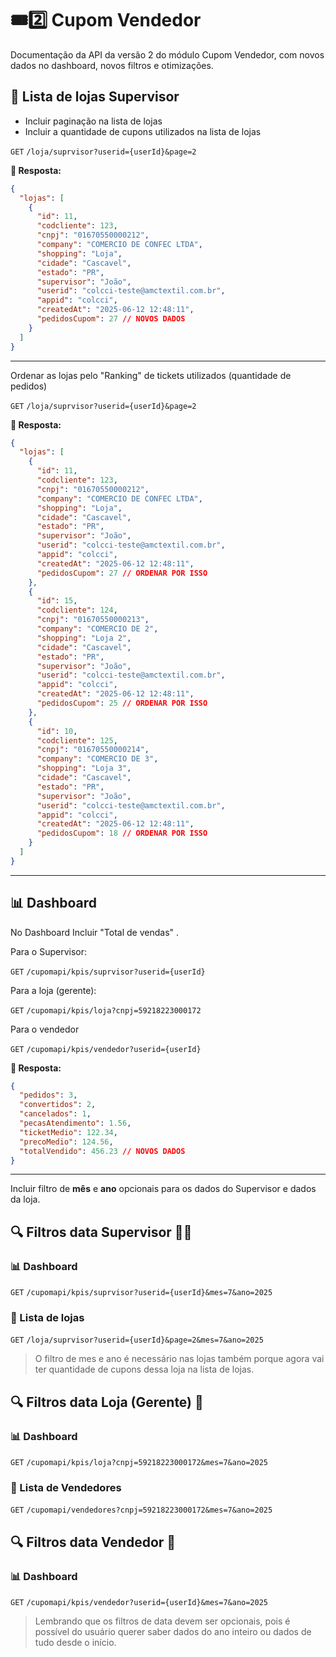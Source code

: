 # 🎟️2️⃣ Cupom Vendedor

Documentação da API da versão 2 do módulo Cupom Vendedor, com novos dados no dashboard, novos filtros e otimizações.

## 🏪 Lista de lojas Supervisor

- Incluir paginação na lista de lojas
- Incluir a quantidade de cupons utilizados na lista de lojas

`GET`
`/loja/suprvisor?userid={userId}&page=2`

**📄 Resposta:**

```json
{
  "lojas": [
    {
      "id": 11,
      "codcliente": 123,
      "cnpj": "01670550000212",
      "company": "COMERCIO DE CONFEC LTDA",
      "shopping": "Loja",
      "cidade": "Cascavel",
      "estado": "PR",
      "supervisor": "João",
      "userid": "colcci-teste@amctextil.com.br",
      "appid": "colcci",
      "createdAt": "2025-06-12 12:48:11",
      "pedidosCupom": 27 // NOVOS DADOS
    }
  ]
}
```

---

Ordenar as lojas pelo "Ranking" de tickets utilizados (quantidade de pedidos)

`GET`
`/loja/suprvisor?userid={userId}&page=2`

**📄 Resposta:**

```json
{
  "lojas": [
    {
      "id": 11,
      "codcliente": 123,
      "cnpj": "01670550000212",
      "company": "COMERCIO DE CONFEC LTDA",
      "shopping": "Loja",
      "cidade": "Cascavel",
      "estado": "PR",
      "supervisor": "João",
      "userid": "colcci-teste@amctextil.com.br",
      "appid": "colcci",
      "createdAt": "2025-06-12 12:48:11",
      "pedidosCupom": 27 // ORDENAR POR ISSO
    },
    {
      "id": 15,
      "codcliente": 124,
      "cnpj": "01670550000213",
      "company": "COMERCIO DE 2",
      "shopping": "Loja 2",
      "cidade": "Cascavel",
      "estado": "PR",
      "supervisor": "João",
      "userid": "colcci-teste@amctextil.com.br",
      "appid": "colcci",
      "createdAt": "2025-06-12 12:48:11",
      "pedidosCupom": 25 // ORDENAR POR ISSO
    },
    {
      "id": 10,
      "codcliente": 125,
      "cnpj": "01670550000214",
      "company": "COMERCIO DE 3",
      "shopping": "Loja 3",
      "cidade": "Cascavel",
      "estado": "PR",
      "supervisor": "João",
      "userid": "colcci-teste@amctextil.com.br",
      "appid": "colcci",
      "createdAt": "2025-06-12 12:48:11",
      "pedidosCupom": 18 // ORDENAR POR ISSO
    }
  ]
}
```

---

## 📊 Dashboard

No Dashboard Incluir "Total de vendas" .

Para o Supervisor:

`GET`
`/cupomapi/kpis/suprvisor?userid={userId}`

Para a loja (gerente):

`GET`
`/cupomapi/kpis/loja?cnpj=59218223000172`

Para o vendedor

`GET`
`/cupomapi/kpis/vendedor?userid={userId}`

**📄 Resposta:**

```json
{
  "pedidos": 3,
  "convertidos": 2,
  "cancelados": 1,
  "pecasAtendimento": 1.56,
  "ticketMedio": 122.34,
  "precoMedio": 124.56,
  "totalVendido": 456.23 // NOVOS DADOS
}
```

---

Incluir filtro de **mês** e **ano** opcionais para os dados do Supervisor e dados da loja.

## 🔍 Filtros data Supervisor 🧑‍💼

### 📊 Dashboard

`GET`
`/cupomapi/kpis/suprvisor?userid={userId}&mes=7&ano=2025`

### 🏪 Lista de lojas

`GET`
`/loja/suprvisor?userid={userId}&page=2&mes=7&ano=2025`

> O filtro de mes e ano é necessário nas lojas também porque agora vai ter quantidade de cupons dessa loja na lista de lojas.

## 🔍 Filtros data Loja (Gerente) 🏪

### 📊 Dashboard

`GET`
`/cupomapi/kpis/loja?cnpj=59218223000172&mes=7&ano=2025`

### 🧍 Lista de Vendedores

`GET`
`/cupomapi/vendedores?cnpj=59218223000172&mes=7&ano=2025`

## 🔍 Filtros data Vendedor 🧍

### 📊 Dashboard

`GET`
`/cupomapi/kpis/vendedor?userid={userId}&mes=7&ano=2025`

> Lembrando que os filtros de data devem ser opcionais, pois é possível do usuário querer saber dados do ano inteiro ou dados de tudo desde o início.

